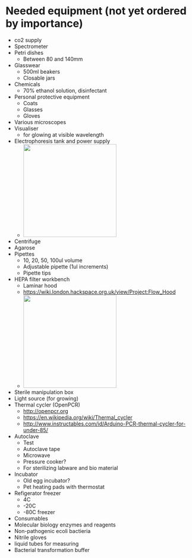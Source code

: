 # Needed equipment (not yet ordered by importance)

* co2 supply
* Spectrometer
* Petri dishes
  * Between 80 and 140mm
* Glasswear
  * 500ml beakers
  * Closable jars
* Chemicals
  * 70% ethanol solution, disinfectant
* Personal protective equipment
  * Coats
  * Glasses
  * Gloves
* Various microscopes
* Visualiser
  * for glowing at visible wavelength
* Electrophoresis tank and power supply
  * <img src="https://www.yourgenome.org/sites/default/files/illustrations/diagram/gel_electrophoresis_dna_tank_yourgenome.png" width="250px"/>
* Centrifuge
* Agarose
* Pipettes
  * 10, 20, 50, 100ul volume
  * Adjustable pipette (1ul increments)
  * Pipette tips
* HEPA filter workbench
  * Laminar hood
  * https://wiki.london.hackspace.org.uk/view/Project:Flow_Hood
  * <img src="https://i.pinimg.com/736x/8c/f8/f8/8cf8f8939172407fe87f6e13ddbec713--fume-hood-hepa-filter.jpg" width="250px"/>
* Sterile manipulation box
* Light source (for growing)
* Thermal cycler (OpenPCR)
  * http://openpcr.org
  * https://en.wikipedia.org/wiki/Thermal_cycler
  * http://www.instructables.com/id/Arduino-PCR-thermal-cycler-for-under-85/
* Autoclave
  * Test
  * Autoclave tape
  * Microwave
  * Pressure cooker?
  * For sterilizing labware and bio material
* Incubator
  * Old egg incubator?
  * Pet heating pads with thermostat
* Refigerator freezer
  * 4C
  * -20C
  * -80C freezer
* Consumables
* Molecular biology enzymes and reagents
* Non-pathogenic ecoli bactieria
* Nitrile gloves
* liquid tubes for measuring
* Bacterial transformation buffer
